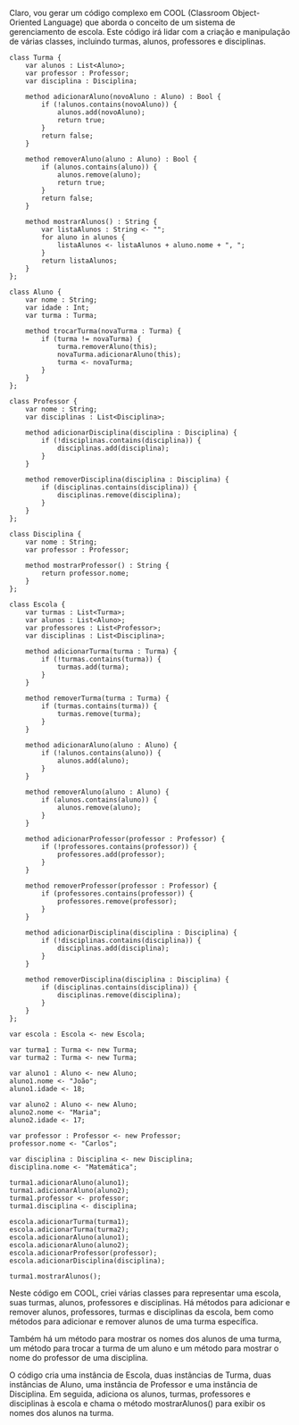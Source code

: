 Claro, vou gerar um código complexo em COOL (Classroom Object-Oriented Language) que aborda o conceito de um sistema de gerenciamento de escola. Este código irá lidar com a criação e manipulação de várias classes, incluindo turmas, alunos, professores e disciplinas.

```cool
class Turma {
    var alunos : List<Aluno>;
    var professor : Professor;
    var disciplina : Disciplina;

    method adicionarAluno(novoAluno : Aluno) : Bool {
        if (!alunos.contains(novoAluno)) {
            alunos.add(novoAluno);
            return true;
        }
        return false;
    }

    method removerAluno(aluno : Aluno) : Bool {
        if (alunos.contains(aluno)) {
            alunos.remove(aluno);
            return true;
        }
        return false;
    }

    method mostrarAlunos() : String {
        var listaAlunos : String <- "";
        for aluno in alunos {
            listaAlunos <- listaAlunos + aluno.nome + ", ";
        }
        return listaAlunos;
    }
};

class Aluno {
    var nome : String;
    var idade : Int;
    var turma : Turma;

    method trocarTurma(novaTurma : Turma) {
        if (turma != novaTurma) {
            turma.removerAluno(this);
            novaTurma.adicionarAluno(this);
            turma <- novaTurma;
        }
    }
};

class Professor {
    var nome : String;
    var disciplinas : List<Disciplina>;

    method adicionarDisciplina(disciplina : Disciplina) {
        if (!disciplinas.contains(disciplina)) {
            disciplinas.add(disciplina);
        }
    }

    method removerDisciplina(disciplina : Disciplina) {
        if (disciplinas.contains(disciplina)) {
            disciplinas.remove(disciplina);
        }
    }
};

class Disciplina {
    var nome : String;
    var professor : Professor;

    method mostrarProfessor() : String {
        return professor.nome;
    }
};

class Escola {
    var turmas : List<Turma>;
    var alunos : List<Aluno>;
    var professores : List<Professor>;
    var disciplinas : List<Disciplina>;

    method adicionarTurma(turma : Turma) {
        if (!turmas.contains(turma)) {
            turmas.add(turma);
        }
    }

    method removerTurma(turma : Turma) {
        if (turmas.contains(turma)) {
            turmas.remove(turma);
        }
    }

    method adicionarAluno(aluno : Aluno) {
        if (!alunos.contains(aluno)) {
            alunos.add(aluno);
        }
    }

    method removerAluno(aluno : Aluno) {
        if (alunos.contains(aluno)) {
            alunos.remove(aluno);
        }
    }

    method adicionarProfessor(professor : Professor) {
        if (!professores.contains(professor)) {
            professores.add(professor);
        }
    }

    method removerProfessor(professor : Professor) {
        if (professores.contains(professor)) {
            professores.remove(professor);
        }
    }

    method adicionarDisciplina(disciplina : Disciplina) {
        if (!disciplinas.contains(disciplina)) {
            disciplinas.add(disciplina);
        }
    }

    method removerDisciplina(disciplina : Disciplina) {
        if (disciplinas.contains(disciplina)) {
            disciplinas.remove(disciplina);
        }
    }
};

var escola : Escola <- new Escola;

var turma1 : Turma <- new Turma;
var turma2 : Turma <- new Turma;

var aluno1 : Aluno <- new Aluno;
aluno1.nome <- "João";
aluno1.idade <- 18;

var aluno2 : Aluno <- new Aluno;
aluno2.nome <- "Maria";
aluno2.idade <- 17;

var professor : Professor <- new Professor;
professor.nome <- "Carlos";

var disciplina : Disciplina <- new Disciplina;
disciplina.nome <- "Matemática";

turma1.adicionarAluno(aluno1);
turma1.adicionarAluno(aluno2);
turma1.professor <- professor;
turma1.disciplina <- disciplina;

escola.adicionarTurma(turma1);
escola.adicionarTurma(turma2);
escola.adicionarAluno(aluno1);
escola.adicionarAluno(aluno2);
escola.adicionarProfessor(professor);
escola.adicionarDisciplina(disciplina);

turma1.mostrarAlunos();
```

Neste código em COOL, criei várias classes para representar uma escola, suas turmas, alunos, professores e disciplinas. Há métodos para adicionar e remover alunos, professores, turmas e disciplinas da escola, bem como métodos para adicionar e remover alunos de uma turma específica.

Também há um método para mostrar os nomes dos alunos de uma turma, um método para trocar a turma de um aluno e um método para mostrar o nome do professor de uma disciplina.

O código cria uma instância de Escola, duas instâncias de Turma, duas instâncias de Aluno, uma instância de Professor e uma instância de Disciplina. Em seguida, adiciona os alunos, turmas, professores e disciplinas à escola e chama o método mostrarAlunos() para exibir os nomes dos alunos na turma.